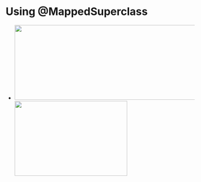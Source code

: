 # Using @MappedSuperclass
- <img src="https://user-images.githubusercontent.com/96066271/210027843-050b2bfc-faf5-463a-a9da-7d96cee6c366.png" width=500 height=200><img src="https://user-images.githubusercontent.com/96066271/210028018-6a260089-2940-4f9a-b9dd-6556ba089c0d.png" width=300 height=200>

